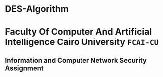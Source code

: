 # DES-Algorithm

# Faculty Of Computer And Artificial Intelligence Cairo University `FCAI-CU`

## 	Information and Computer Network Security Assignment


